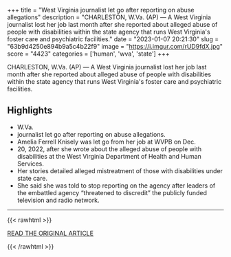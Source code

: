 +++
title = "West Virginia journalist let go after reporting on abuse allegations"
description = "CHARLESTON, W.Va. (AP) — A West Virginia journalist lost her job last month after she reported about alleged abuse of people with disabilities within the state agency that runs West Virginia's foster care and psychiatric facilities."
date = "2023-01-07 20:21:30"
slug = "63b9d4250e894b9a5c4b22f9"
image = "https://i.imgur.com/rUD9fdX.jpg"
score = "4423"
categories = ['human', 'wva', 'state']
+++

CHARLESTON, W.Va. (AP) — A West Virginia journalist lost her job last month after she reported about alleged abuse of people with disabilities within the state agency that runs West Virginia's foster care and psychiatric facilities.

## Highlights

- W.Va.
- journalist let go after reporting on abuse allegations.
- Amelia Ferrell Knisely was let go from her job at WVPB on Dec.
- 20, 2022, after she wrote about the alleged abuse of people with disabilities at the West Virginia Department of Health and Human Services.
- Her stories detailed alleged mistreatment of those with disabilities under state care.
- She said she was told to stop reporting on the agency after leaders of the embattled agency “threatened to discredit” the publicly funded television and radio network.

---

{{< rawhtml >}}
  <p class="article-category">
    <a target="_blank" href="https://apnews.com/article/west-virginia-state-government-jim-justice-af942f587d098b2d996cc6e01991d615?utm_campaign=TrueAnthem&amp;utm_medium=AP&amp;utm_source=Twitter">READ THE ORIGINAL ARTICLE</a>
  </p>
{{< /rawhtml >}}
